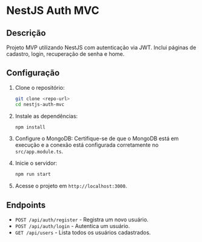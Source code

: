# NestJS Auth MVC

## Descrição

Projeto MVP utilizando NestJS com autenticação via JWT. Inclui páginas de cadastro, login, recuperação de senha e home.

## Configuração

1. Clone o repositório:

   ```bash
   git clone <repo-url>
   cd nestjs-auth-mvc
   ```

2. Instale as dependências:

   ```bash
   npm install
   ```

3. Configure o MongoDB:
   Certifique-se de que o MongoDB está em execução e a conexão está configurada corretamente no `src/app.module.ts`.

4. Inicie o servidor:

   ```bash
   npm run start
   ```

5. Acesse o projeto em `http://localhost:3000`.

## Endpoints

- `POST /api/auth/register` - Registra um novo usuário.
- `POST /api/auth/login` - Autentica um usuário.
- `GET /api/users` - Lista todos os usuários cadastrados.
